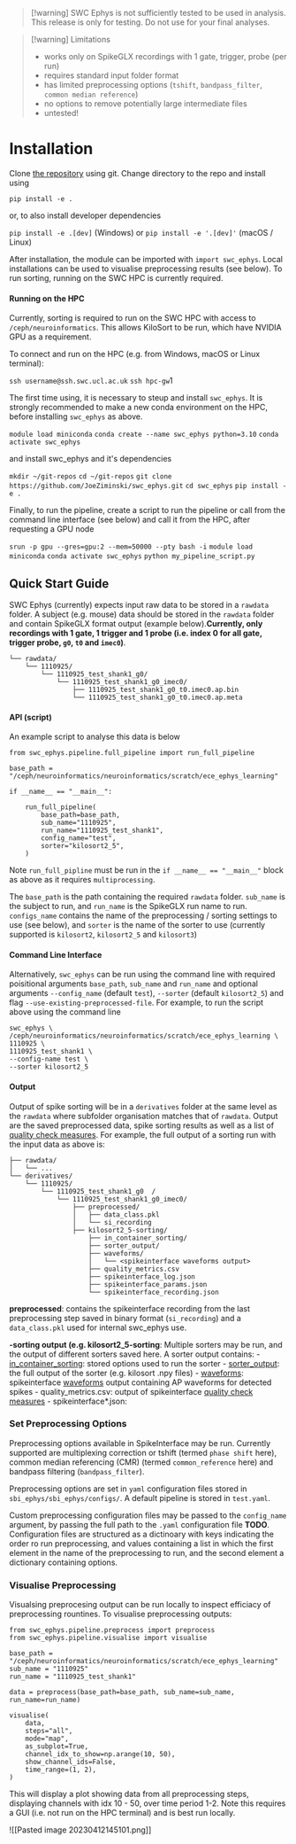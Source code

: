 > [!warning] SWC Ephys is not sufficiently tested to be used in analysis. This release is only for testing. Do not use for your final analyses.

> [!warning] Limitations
> - works only on SpikeGLX recordings with 1 gate, trigger, probe (per run)
> - requires standard input folder format
> - has limited preprocessing options (`tshift`, `bandpass_filter`, `common median reference`)
> - no options to remove potentially large intermediate files
> - untested!


# Installation

Clone [the repository]() using git. Change directory to the repo and install using

`pip install -e .`

or, to also install developer dependencies

`pip install -e .[dev]` (Windows) 
or 
`pip install -e '.[dev]'` (macOS / Linux)

After installation, the module can be imported with `import swc_ephys`. Local installations can be used to visualise preprocessing results (see below). To run sorting, running on the SWC HPC is currently required.

#### Running on the HPC

Currently, sorting is required to run on the SWC HPC with access to `/ceph/neuroinformatics`. This allows KiloSort to be run, which have NVIDIA GPU as a requirement. 

To connect and run on the HPC (e.g. from Windows, macOS or Linux terminal):

`ssh username@ssh.swc.ucl.ac.uk` 
`ssh hpc-gw`1

The first time using, it is necessary to steup and install `swc_ephys`. It is strongly recommended to make a new conda environment on the HPC, before installing `swc_ephys` as above. 

`module load miniconda`
`conda create --name swc_ephys python=3.10`
`conda activate swc_ephys`

and install swc_ephys and it's dependencies

`mkdir ~/git-repos`
`cd ~/git-repos`
`git clone https://github.com/JoeZiminski/swc_ephys.git`
`cd swc_ephys`
`pip install -e .`

Finally, to run the pipeline, create a script to run the pipeline or call from the command line interface (see below) and call it from the HPC, after requesting a GPU node

`srun -p gpu --gres=gpu:2 --mem=50000 --pty bash -i`
`module load miniconda`
`conda activate swc_ephys`
`python my_pipeline_script.py`

## Quick Start Guide

SWC Ephys (currently) expects input raw data to be stored in a `rawdata` folder. A subject (e.g. mouse) data should be stored in the `rawdata` folder and contain SpikeGLX format output (example below).**Currently, only recordings with 1 gate, 1 trigger and 1 probe (i.e. index 0 for all gate, trigger probe, `g0`, `t0` and `imec0`)**.

```
└── rawdata/
    └── 1110925/
        └── 1110925_test_shank1_g0/
            └── 1110925_test_shank1_g0_imec0/
                ├── 1110925_test_shank1_g0_t0.imec0.ap.bin
                └── 1110925_test_shank1_g0_t0.imec0.ap.meta
```


#### API (script) 

An example script to analyse this data is below

```
from swc_ephys.pipeline.full_pipeline import run_full_pipeline  
  
base_path = "/ceph/neuroinformatics/neuroinformatics/scratch/ece_ephys_learning"  

if __name__ == "__main__":  

    run_full_pipeline(  
        base_path=base_path,  
        sub_name="1110925",  
        run_name="1110925_test_shank1",  
        config_name="test",  
        sorter="kilosort2_5",  
    )
```

Note `run_full_pipline` must be run in the `if __name__ == "__main__"` block as above as it requires `multiprocessing`.

The `base_path` is the path containing the required `rawdata` folder. `sub_name` is the subject to run, and `run_name` is the SpikeGLX run name to run. `configs_name` contains the name of the preprocessing / sorting settings to use (see below), and `sorter` is the name of the sorter to use (currently supported is `kilosort2`, `kilosort2_5` and `kilosort3`)

#### Command Line Interface

Alternatively, `swc_ephys` can be run using the command line with required poisitional arguments `base_path`, `sub_name` and `run_name` and optional arguments `--config_name` (default `test`), `--sorter` (default `kilosort2_5`) and flag `--use-existing-preprocessed-file`. For example, to run the script above using the command line

```
swc_ephys \
/ceph/neuroinformatics/neuroinformatics/scratch/ece_ephys_learning \
1110925 \
1110925_test_shank1 \
--config-name test \
--sorter kilosort2_5
```

#### Output

Output of spike sorting will be in a `derivatives` folder at the same level as the `rawdata` where subfolder organisation matches that of `rawdata`. Output are the saved preprocessed data, spike sorting results as well as a list of [quality check measures](https://spikeinterface.readthedocs.io/en/latest/modules/qualitymetrics.html). For example, the full output of a sorting run with the input data as above is:

```
├── rawdata/
│   └── ...
└── derivatives/
    └── 1110925/
        └── 1110925_test_shank1_g0  /
            └── 1110925_test_shank1_g0_imec0/
                ├── preprocessed/
                │   ├── data_class.pkl
                │   └── si_recording
                ├── kilosort2_5-sorting/
                    ├── in_container_sorting/
                    ├── sorter_output/
                    ├── waveforms/
                    │   └── <spikeinterface waveforms output>
                    ├── quality_metrics.csv
                    ├── spikeinterface_log.json
                    ├── spikeinterface_params.json
                    └── spikeinterface_recording.json
```


**preprocessed**: contains the spikeinterface recording from the last preprocessing step saved in binary format (`si_recording`) and a `data_class.pkl`  used for internal swc_ephys use.

**-sorting output (e.g. kilosort2_5-sorting**: Multiple sorters may be run, and the output of different sorters saved here. A sorter output contains:
		- <u>in_container_sorting</u>:  stored options used to run the sorter
		- <u>sorter_output</u>: the full output of the sorter (e.g. kilosort .npy files)
		- <u>waveforms</u>: spikeinterface [waveforms](https://spikeinterface.readthedocs.io/en/latest/modules/core.html#waveformextractor) output containing AP waveforms for detected spikes
		- quality_metrics.csv: output of spikeinterface  [quality check measures](https://spikeinterface.readthedocs.io/en/latest/modules/qualitymetrics.html)
		- spikeinterface*.json: 


### Set Preprocessing Options

Preprocessing options available in SpikeInterface may be run. Currently supported are multiplexing correction or tshift (termed  `phase shift` here), common median referencing (CMR) (termed `common_reference` here) and bandpass filtering (`bandpass_filter`).

Preprocessing options are set in `yaml` configuration files stored in `sbi_ephys/sbi_ephys/configs/`.  A default pipeline is stored in `test.yaml`.

Custom preprocessing configuration files may be passed to the `config_name` argument, by passing the full path to the `.yaml` configuration file **TODO**. Configuration files are structured as a dictinoary with keys indicating the order ro run preprocessing, and values containing a list in which the first element in the name of the preprocessing to run, and the second element a dictionary containing options.

### Visualise Preprocessing

Visualsing preprocesing output can be run locally to inspect efficiacy of preprocessing rountines. To visualise preprocessing outputs:

```
from swc_ephys.pipeline.preprocess import preprocess  
from swc_ephys.pipeline.visualise import visualise  
  
base_path = "/ceph/neuroinformatics/neuroinformatics/scratch/ece_ephys_learning"  
sub_name = "1110925"  
run_name = "1110925_test_shank1"  
  
data = preprocess(base_path=base_path, sub_name=sub_name, run_name=run_name)  
  
visualise(  
    data,  
    steps="all",  
    mode="map",  
    as_subplot=True,  
    channel_idx_to_show=np.arange(10, 50),  
    show_channel_ids=False,  
    time_range=(1, 2),  
)
```

This will display a plot showing data from all preprocessing steps,  displaying channels with idx 10 - 50, over time period 1-2. Note this requires a GUI (i.e. not run on the HPC terminal) and is best run locally.

![[Pasted image 20230412145101.png]]

